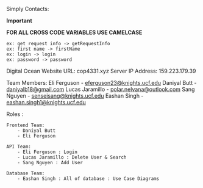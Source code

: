 Simply Contacts:

**Important**

**FOR ALL CROSS CODE VARIABLES USE CAMELCASE**

    ex: get request info -> getRequestInfo
    ex: first name -> firstName
    ex: login -> login
    ex: password -> password

Digital Ocean Website URL: cop4331.xyz
Server IP Address: 159.223.179.39

Team Members:
    Eli Ferguson - eferguson23@knights.ucf.edu
    Daniyal Butt - daniyalb18@gmail.com
    Lucas Jaramillo - polar.nelvana@outlook.com
    Sang Nguyen - senseisang@knights.ucf.edu
    Eashan Singh - eashan.singh1@knights.ucf.edu

Roles :

    Frontend Team:
        - Daniyal Butt
        - Eli Ferguson

    API Team:
        - Eli Ferguson : Login
        - Lucas Jaramillo : Delete User & Search
        - Sang Nguyen : Add User

    Database Team:
        - Eashan Singh : All of database : Use Case Diagrams
